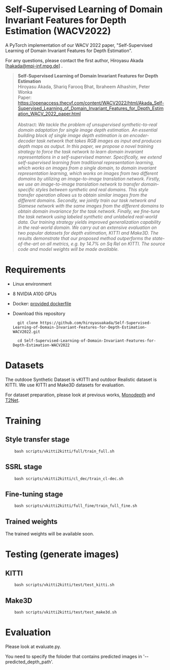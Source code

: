 # Self-Supervised Learning of Domain Invariant Features for Depth Estimation (WACV2022)

A PyTorch implementation of our WACV 2022 paper, "Self-Supervised Learning of Domain Invariant Features for Depth Estimation".

For any questions, please contact the first author, Hiroyasu Akada [hakada@mpi-inf.mpg.de] .


> **Self-Supervised Learning of Domain Invariant Features for Depth Estimation**<br>
Hiroyasu Akada, Shariq Farooq Bhat, Ibraheem Alhashim, Peter Wonka<br>
> Paper: https://openaccess.thecvf.com/content/WACV2022/html/Akada_Self-Supervised_Learning_of_Domain_Invariant_Features_for_Depth_Estimation_WACV_2022_paper.html<br><br>
> Abstract: *We tackle the problem of unsupervised synthetic-to-real domain adaptation for single image depth estimation. An essential building block of single image depth estimation is an encoder-decoder task network that takes RGB images as input and produces depth maps as output. In this paper, we propose a novel training strategy to force the task network to learn domain invariant representations in a self-supervised manner. Specifically, we extend self-supervised learning from traditional representation learning, which works on images from a single domain, to domain invariant representation learning, which works on images from two different domains by utilizing an image-to-image translation network. Firstly, we use an image-to-image translation network to transfer domain-specific styles between synthetic and real domains. This style transfer operation allows us to obtain similar images from the different domains. Secondly, we jointly train our task network and Siamese network with the same images from the different domains to obtain domain invariance for the task network. Finally, we fine-tune the task network using labeled synthetic and unlabeled real-world data. Our training strategy yields improved generalization capability in the real-world domain. We carry out an extensive evaluation on two popular datasets for depth estimation, KITTI and Make3D. The results demonstrate that our proposed method outperforms the state-of-the-art on all metrics, e.g. by 14.7% on Sq Rel on KITTI. The source code and model weights will be made available.*

# Requirements 

- Linux environment
- 8 NVIDIA A100 GPUs
- Docker: [provided dockerfile](https://github.com/hiroyasuakada/Self-Supervised-Learning-of-Domain-Invariant-Features-for-Depth-Estimation-WACV2022/blob/main/docker_AWS_a100/dockerfile)
- Download this repository

        git clone https://github.com/hiroyasuakada/Self-Supervised-Learning-of-Domain-Invariant-Features-for-Depth-Estimation-WACV2022.git
        
        cd Self-Supervised-Learning-of-Domain-Invariant-Features-for-Depth-Estimation-WACV2022


# Datasets
The outdooe Synthetic Dataset is vKITTI and outdoor Realistic dataset is KITTI. We use KITTI and Make3D datasets for evaluation. 

For dataset preparation, please look at previous works, [Monodepth](https://github.com/mrharicot/monodepth) and [T2Net](https://github.com/lyndonzheng/Synthetic2Realistic).  


# Training
## Style transfer stage

        bash scripts/vkitti2kitti/full/train_full.sh
        
        
##  SSRL stage 

        bash scripts/vkitti2kitti/cl_dec/train_cl-dec.sh


##  Fine-tuning stage 

        bash scripts/vkitti2kitti/full_fine/train_full_fine.sh
 
## Trained weights

The trained weights will be available soon.

# Testing (generate images)
## KITTI

        bash scripts/vkitti2kitti/test/test_kitti.sh

## Make3D

        bash scripts/vkitti2kitti/test/test_make3d.sh


# Evaluation
Please look at evaluate.py.

You need to specify the foloder that contains predicted images in '--predicted_depth_path'.

        



